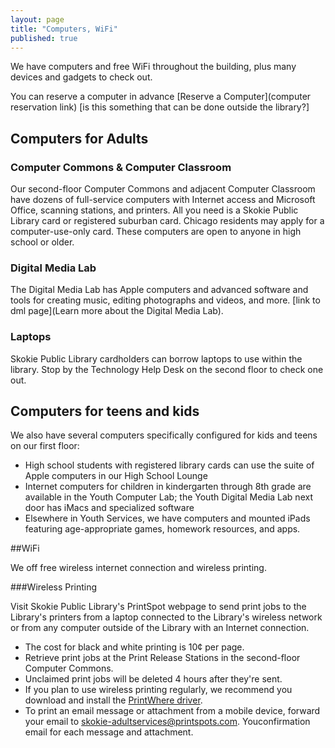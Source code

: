```yaml
---
layout: page
title: "Computers, WiFi"
published: true
---
```


We have computers and free WiFi throughout the building, plus many devices and gadgets to check out. 

You can reserve a computer in advance [Reserve a Computer](computer reservation link)
[is this something that can be done outside the library?]

## Computers for Adults

### Computer Commons & Computer Classroom

Our second-floor Computer Commons and adjacent Computer Classroom have dozens of full-service computers with Internet access and Microsoft Office, scanning stations, and printers. All you need is a Skokie Public Library card or registered suburban card. Chicago residents may apply for a computer-use-only card. These computers are open to anyone in high school or older.

### Digital Media Lab

The Digital Media Lab has Apple computers and advanced software and tools for creating music, editing photographs and videos, and more. [link to dml page](Learn more about the Digital Media Lab).

### Laptops

Skokie Public Library cardholders can borrow laptops to use within the library. Stop by the Technology Help Desk on the second floor to check one out.

## Computers for teens and kids

We also have several computers specifically configured for kids and teens on our first floor:

- High school students with registered library cards can use the suite of Apple computers in our High School Lounge
- Internet computers for children in kindergarten through 8th grade are available in the Youth Computer Lab; the Youth Digital Media Lab next door has iMacs and specialized software
- Elsewhere in Youth Services, we have computers and mounted iPads featuring age-appropriate games, homework resources, and apps.

##WiFi

We off free wireless internet connection and wireless printing.

###Wireless Printing

Visit Skokie Public Library's PrintSpot webpage to send print jobs to the Library's printers from a laptop connected to the Library's wireless network or from any computer outside of the Library with an Internet connection.

- The cost for black and white printing is 10¢ per page. 
- Retrieve print jobs at the Print Release Stations in the second-floor Computer Commons.
- Unclaimed print jobs will be deleted 4 hours after they're sent.
- If you plan to use wireless printing regularly, we recommend you download and install the [PrintWhere driver](http://www.printeron.com/services-support/downloads.html).
- To print an email message or attachment from a mobile device, forward your email to [skokie-adultservices@printspots.com](skokie-adultservices@printspots.com). Youconfirmation email for each message and attachment.